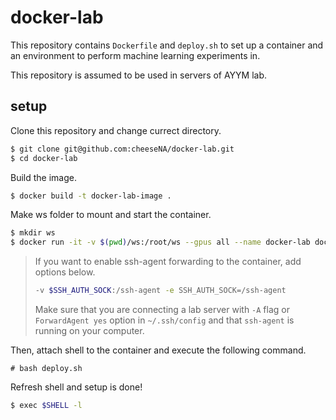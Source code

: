 # docker-lab

This repository contains `Dockerfile` and `deploy.sh` to
set up a container and an environment to perform machine learning experiments in.

This repository is assumed to be used in servers of AYYM lab.

## setup
Clone this repository and change currect directory.

```sh
$ git clone git@github.com:cheeseNA/docker-lab.git
$ cd docker-lab
```

Build the image.

```sh
$ docker build -t docker-lab-image .
```

Make ws folder to mount and start the container.

```sh
$ mkdir ws
$ docker run -it -v $(pwd)/ws:/root/ws --gpus all --name docker-lab docker-lab-image
```

> If you want to enable ssh-agent forwarding to the container,
> add options below.
> ```sh
> -v $SSH_AUTH_SOCK:/ssh-agent -e SSH_AUTH_SOCK=/ssh-agent
> ```
> Make sure that you are connecting a lab server with `-A` flag or `ForwardAgent yes` option in `~/.ssh/config`
> and that `ssh-agent` is running on your computer.


Then, attach shell to the container and execute the following command.

```
# bash deploy.sh
```

Refresh shell and setup is done!

```sh
$ exec $SHELL -l
```